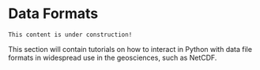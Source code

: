 # Data Formats

```{note}
This content is under construction!
```

This section will contain tutorials on how to interact in Python with data file formats in widespread use in the geosciences, such as NetCDF.

